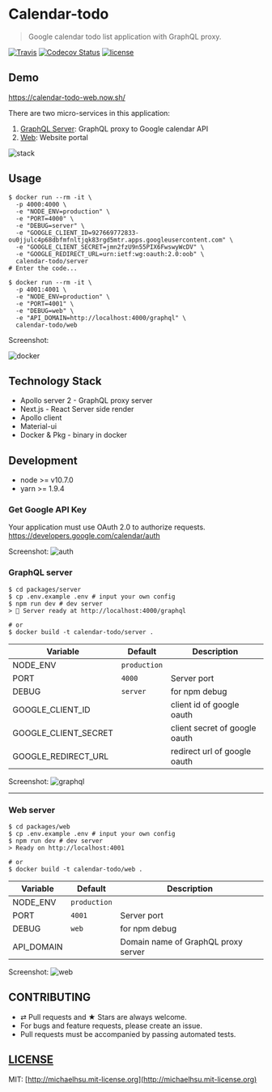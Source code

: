 # Calendar-todo

> Google calendar todo list application with GraphQL proxy.

[![Travis][travis-badge]][travis]
[![Codecov Status][codecov-badge]][codecov]
[![license][license-badge]][license]


## Demo

https://calendar-todo-web.now.sh/

There are two micro-services in this application:

1. [GraphQL Server](#graphql-server): GraphQL proxy to Google calendar API
2. [Web](#web-server): Website portal

![stack](./docs/stack.png)

## Usage

```shell
$ docker run --rm -it \
  -p 4000:4000 \
  -e "NODE_ENV=production" \
  -e "PORT=4000" \
  -e "DEBUG=server" \
  -e "GOOGLE_CLIENT_ID=927669772833-ou0jjulc4p68dbfmfnltjqk83rgd5mtr.apps.googleusercontent.com" \
  -e "GOOGLE_CLIENT_SECRET=jmn2fzU9n55PIX6FwswyWcDV" \
  -e "GOOGLE_REDIRECT_URL=urn:ietf:wg:oauth:2.0:oob" \
  calendar-todo/server
# Enter the code...

$ docker run --rm -it \
  -p 4001:4001 \
  -e "NODE_ENV=production" \
  -e "PORT=4001" \
  -e "DEBUG=web" \
  -e "API_DOMAIN=http://localhost:4000/graphql" \
  calendar-todo/web
```

Screenshot:

![docker](./docs/docker.gif)

## Technology Stack

- Apollo server 2 - GraphQL proxy server
- Next.js - React Server side render
- Apollo client
- Material-ui
- Docker & Pkg - binary in docker

## Development

- node >= v10.7.0
- yarn >= 1.9.4

### Get Google API Key

Your application must use OAuth 2.0 to authorize requests.
https://developers.google.com/calendar/auth

Screenshot:
![auth](./docs/auth.png)

### GraphQL server

```shell
$ cd packages/server
$ cp .env.example .env # input your own config
$ npm run dev # dev server
> 🚀 Server ready at http://localhost:4000/graphql

# or
$ docker build -t calendar-todo/server .
```

| **Variable**         | **Default**  | **Description**               |
| -------------------- | ------------ | ----------------------------- |
| NODE_ENV             | `production` |                               |
| PORT                 | `4000`       | Server port                   |
| DEBUG                | `server`     | for npm debug                 |
| GOOGLE_CLIENT_ID     |              | client id of google oauth     |
| GOOGLE_CLIENT_SECRET |              | client secret of google oauth |
| GOOGLE_REDIRECT_URL  |              | redirect url of google oauth  |

Screenshot:
![graphql](./docs/graphql.png)

---

### Web server

```shell
$ cd packages/web
$ cp .env.example .env # input your own config
$ npm run dev # dev server
> Ready on http://localhost:4001

# or
$ docker build -t calendar-todo/web .
```

| **Variable** | **Default**  | **Description**                     |
| ------------ | ------------ | ----------------------------------- |
| NODE_ENV     | `production` |                                     |
| PORT         | `4001`       | Server port                         |
| DEBUG        | `web`        | for npm debug                       |
| API_DOMAIN   |              | Domain name of GraphQL proxy server |

Screenshot:
![web](./docs/web.png)

## CONTRIBUTING

* ⇄ Pull requests and ★ Stars are always welcome.
* For bugs and feature requests, please create an issue.
* Pull requests must be accompanied by passing automated tests.

## [LICENSE](LICENSE)

MIT: [http://michaelhsu.mit-license.org](http://michaelhsu.mit-license.org)

[travis-badge]: https://travis-ci.com/evenchange4/calendar-todo.svg?branch=master
[travis]: https://travis-ci.org/evenchange4/calendar-todo
[codecov-badge]: https://img.shields.io/codecov/c/github/evenchange4/calendar-todo.svg?style=flat-square
[codecov]: https://codecov.io/github/evenchange4/calendar-todo?branch=master
[license-badge]: https://img.shields.io/github/license/evenchange4/micro-website-api.svg?style=flat-square
[license]: http://michaelhsu.mit-license.org/
